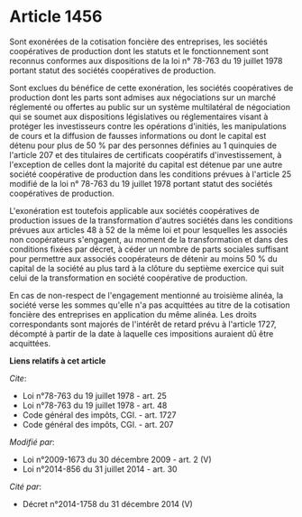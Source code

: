 # Article 1456

Sont exonérées de la cotisation foncière des entreprises, les sociétés coopératives de production dont les statuts et le
fonctionnement sont reconnus conformes aux dispositions de la loi n° 78-763 du 19 juillet 1978 portant statut des sociétés
coopératives de production. 

Sont exclues du bénéfice de cette exonération, les sociétés coopératives de production dont les parts sont admises aux
négociations sur un marché réglementé ou offertes au public sur un système multilatéral de négociation qui se soumet aux
dispositions législatives ou réglementaires visant à protéger les investisseurs contre les opérations d'initiés, les
manipulations de cours et la diffusion de fausses informations ou dont le capital est détenu pour plus de 50 % par des
personnes définies au 1 quinquies de l'article 207 et des titulaires de certificats coopératifs d'investissement, à
l'exception de celles dont la majorité du capital est détenue par une autre société coopérative de production dans les
conditions prévues à l'article 25 modifié de la loi n° 78-763 du 19 juillet 1978 portant statut des sociétés coopératives de
production. 

L'exonération est toutefois applicable aux sociétés coopératives de production issues de la transformation d'autres sociétés
dans les conditions prévues aux articles 48 à 52 de la même loi et pour lesquelles les associés non coopérateurs s'engagent,
au moment de la transformation et dans des conditions fixées par décret, à céder un nombre de parts sociales suffisant pour
permettre aux associés coopérateurs de détenir au moins 50 % du capital de la société au plus tard à la clôture du septième
exercice qui suit celui de la transformation en société coopérative de production. 

En cas de non-respect de l'engagement mentionné au troisième alinéa, la société verse les sommes qu'elle n'a pas acquittées
au titre de la cotisation foncière des entreprises en application du même alinéa. Les droits correspondants sont majorés de
l'intérêt de retard prévu à l'article 1727, décompté à partir de la date à laquelle ces impositions auraient dû être
acquittées.

**Liens relatifs à cet article**

_Cite_:

  - Loi n°78-763 du 19 juillet 1978 - art. 25
  - Loi n°78-763 du 19 juillet 1978 - art. 48
  - Code général des impôts, CGI. - art. 1727
  - Code général des impôts, CGI. - art. 207

_Modifié par_:

  - Loi n°2009-1673 du 30 décembre 2009 - art. 2 (V)
  - Loi n°2014-856 du 31 juillet 2014 - art. 30

_Cité par_:

  - Décret n°2014-1758 du 31 décembre 2014 (V)
